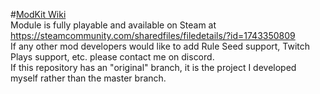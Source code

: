 #[ModKit Wiki](../../wiki)  
Module is fully playable and available on Steam at https://steamcommunity.com/sharedfiles/filedetails/?id=1743350809  
If any other mod developers would like to add Rule Seed support, Twitch Plays support, etc. please contact me on discord.  
If this repository has an "original" branch, it is the project I developed myself rather than the master branch.
